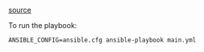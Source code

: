 [source](https://github.com/rancher/k3s-ansible)

To run the playbook:

```
ANSIBLE_CONFIG=ansible.cfg ansible-playbook main.yml
```
